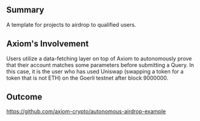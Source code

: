 ## Summary
A template for projects to airdrop to qualified users. 

## Axiom's Involvement
 Users utilize a data-fetching layer on top of Axiom to autonomously prove that their account matches some parameters before submitting a Query. In this case, it is the user who has used Uniswap (swapping a token for a token that is not ETH) on the Goerli testnet after block 9000000.

 ## Outcome
https://github.com/axiom-crypto/autonomous-airdrop-example
